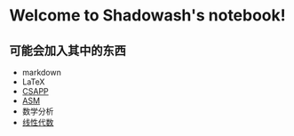 # Welcome to Shadowash's notebook!

## 可能会加入其中的东西
* markdown
* LaTeX
* [CSAPP](https://shadowash0215.github.io/notebook/CSAPP/)
* [ASM](https://shadowash0215.github.io/notebook/ASM/)
* 数学分析
* [线性代数](https://shadowash0215.github.io/notebook/LinearAlgebra)